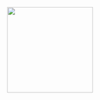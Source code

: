 <img src = "https://playentry.org/uploads/3f/et/3fetj4rjl2baynfv07x1d2a953fv7oop.png" width=200px height=auto;>
